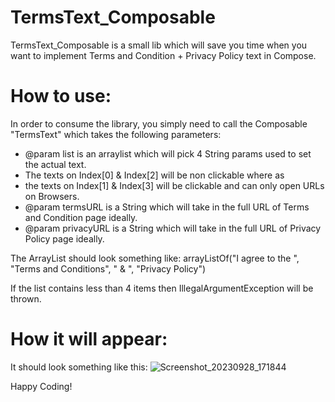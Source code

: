 # TermsText_Composable
TermsText_Composable is a small lib which will save you time when you want to implement Terms and Condition + Privacy Policy text in Compose.

# How to use:
In order to consume the library, you simply need to call the Composable "TermsText" which takes the following parameters:
 * @param list is an arraylist which will pick 4 String params used to set the actual text.
 * The texts on Index[0] & Index[2] will be non clickable where as
 * the texts on Index[1] & Index[3] will be clickable and can only open URLs on Browsers.
 * @param termsURL is a String which will take in the full URL of Terms and Condition page ideally.
 * @param privacyURL is a String which will take in the full URL of Privacy Policy page ideally.

The ArrayList should look something like:
arrayListOf("I agree to the ", "Terms and Conditions", " & ",  "Privacy Policy") 

If the list contains less than 4 items then IllegalArgumentException will be thrown.

# How it will appear:
It should look something like this:
![Screenshot_20230928_171844](https://github.com/TusharGogna/TermsText_Composable/assets/36148180/be577e4c-bb66-4759-bcd4-dd2d878c677c)

Happy Coding! 
